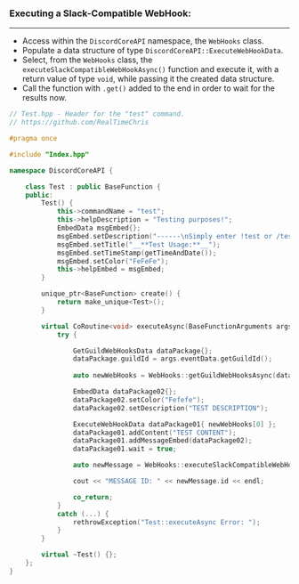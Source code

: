 ### **Executing a Slack-Compatible WebHook:**
---
- Access within the `DiscordCoreAPI` namespace, the `WebHooks` class.
- Populate a data structure of type `DiscordCoreAPI::ExecuteWebHookData`.
- Select, from the `WebHooks` class, the `executeSlackCompatibleWebHookAsync()` function and execute it, with a return value of type `void`, while passing it the created data structure.
- Call the function with `.get()` added to the end in order to wait for the results now.

```cpp
// Test.hpp - Header for the "test" command.
// https://github.com/RealTimeChris

#pragma once

#include "Index.hpp"

namespace DiscordCoreAPI {

	class Test : public BaseFunction {
	public:
		Test() {
			this->commandName = "test";
			this->helpDescription = "Testing purposes!";
			EmbedData msgEmbed{};
			msgEmbed.setDescription("------\nSimply enter !test or /test!\n------");
			msgEmbed.setTitle("__**Test Usage:**__");
			msgEmbed.setTimeStamp(getTimeAndDate());
			msgEmbed.setColor("FeFeFe");
			this->helpEmbed = msgEmbed;
		}

		unique_ptr<BaseFunction> create() {
			return make_unique<Test>();
		}

		virtual CoRoutine<void> executeAsync(BaseFunctionArguments args) {
			try {

				GetGuildWebHooksData dataPackage{};
				dataPackage.guildId = args.eventData.getGuildId();
 
				auto newWebHooks = WebHooks::getGuildWebHooksAsync(dataPackage).get();

				EmbedData dataPackage02{};
				dataPackage02.setColor("Fefefe");
				dataPackage02.setDescription("TEST DESCRIPTION");

				ExecuteWebHookData dataPackage01{ newWebHooks[0] };
				dataPackage01.addContent("TEST CONTENT");
				dataPackage01.addMessageEmbed(dataPackage02);
				dataPackage01.wait = true;

				auto newMessage = WebHooks::executeSlackCompatibleWebHookAsync(dataPackage01).get();

				cout << "MESSAGE ID: " << newMessage.id << endl;

				co_return;
			}
			catch (...) {
				rethrowException("Test::executeAsync Error: ");
			}
		}

		virtual ~Test() {};
	};
}
```
